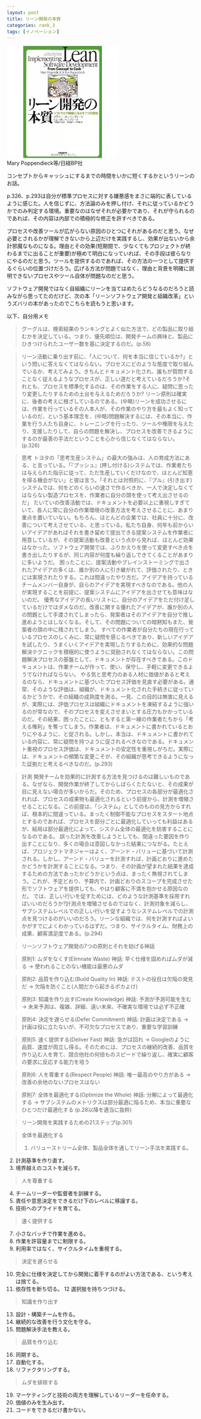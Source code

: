 ```yaml
---
layout: post
title: リーン開発の本質
categories: rank_3
tags: [イノベーション]
---
```



<div class="book"><div class="book_image"><a href="http://www.amazon.co.jp/dp/482228350X"><img src="/images/implementing_lean_software_development.jpg"></a></div><div class="book_info">Mary Poppendieck等/日経BP社</div><div class="clear"></div></div>

コンセプトからキャッシュにするまでの時間をいかに短くするかというリーンのお話。

p.326、p.293は自分が標準プロセスに対する嫌悪感をまさに端的に表しているように感じた。人を信じずに、方法論のみを押し付け、それに従っているかどうかでのみ判定する環境。重要なのはなぜそれが必要かであり、それが守られるのであれば、その内容は内部での積極的な修正を許すべきである。

プロセスや改善ツールが広がらない原因のひとつにそれがあるのだと思う。なぜ必要とされるかが理解できないから上辺だけを実践するし、効果が出ないから余計邪魔なものになる。理由とその効果(短期間で、少なくてもプロジェクトが終わるまでに出ることが重要)が極めて明白になっていれば、その手段は彼らなりにやるのだと思う。ツールを提供するのであれば、その方法の一つとして提供するぐらいの位置づけだろう。広げる方法が問題ではなく、理由と背景を明確に説明できないプロセスやツール自体が問題なのだと思う。

ソフトウェア開発ではなく自組織にリーンを当てはめたらどうなるのだろうと読みながら思ってたのだけど、次の本「リーンソフトウェア開発と組織改革」というズバリの本があったのでこちらを読もうと思います。

以下、自分用メモ<!--more-->

> グーグルは、検索結果のランキングとよく似た方法で、どの製品に取り組むかを決定している。つまり、優先順位は、開発チームの興味と、製品にひきつけられたユーザー数を基に決定するのだ。(p.56)

> リーン活動に乗り出す前に、「人について、何を本当に信じているか?」という問いに答えなくてはならない。プロセスにどのような態度で取り組んでいるか、考えてみよう。きちんとドキュメント化され、誰もが質問することなく従えるようなプロセスが、正しい道だと考えているだろうか?それとも、プロセスを標準化するのは、その作業をする人に、疑問に思ったり変更したりするための土台を与えるためだろうか? リーン原則は確実に、後者の考えに根ざしているのである。(中略)リーンを成功させるには、作業を行っているその人本人が、その作業のやり方を最もよく知っているのだ、という基本理念を、(中略)問題解決するには、その本当に、作業を行う人たち自身に、トレーニングを行ったり、ツールや権限を与えたり、支援したりして、自らの問題を解決し、プロセスを改善できるようにするのが最善の手法だということを心から信じなくてはならない。(p.326)

> 思考
トヨタの「思考生産システム」の最大の強みは、人の育成方法にある、と言っている。「『プッシュ』(押し付ける)システムでは、作業者たちは与えられた指示に従って、ただ生産していくだけなので、ほとんど知恵を得る機会がない」と彼は言う。「それとは対照的に、『プル』(引き出す)システムでは、何をどのくらいの速さで作るべきか、一人で決定しなくてはならない製造プロセスを、作業者に自分の頭を使って考え出させるのだ」
たいていの改善活動では、ドキュメントを必要以上に重視しすぎていて、各人に常に自分の作業環境の改善方法を考えさせることに、あまり重点を置いていない。もちろん、ほとんどの企業では、社員に十分に、改善について考えさせている、と思っている。私たち自身、何年も前からいいアイデアがあればそれを書き留めて提出できる提案システムを作業者に用意しているが、その提案活動も改善という点から見れば、ほとんど効果はなかった。ソフトウェア開発では、ふりかえりを使って変更すべき点を書き出したりするが、同じ内容が何度も繰り返しできてくることがあまりに多いようだ。
困ったことに、提案活動やブレインストーミングで出されたアイデアの多くは、誰か別の人に引き継がれて、評価されたり、ときには実現されたりする。これは間違ったやり方だ。アイデアを持っているチームメンバー自身が、自らのアイデアを実現すべきなのである。他の人が実現することを前提に、提案システムにアイデアを出させても意味はないのだ。
優秀なアイデアの長いリストに、自分のアイデアをただ付け足しているだけではダメなのだ。改善に関する優れたアイデアが、誰か別の人の問題として手渡されてしまったら、発案者はそのアイデアを自分で推し進めようとはしなくなる。そして、その問題についての暗黙知もまた、発案者の頭の中に残されてしまう。
すべての作業者が自分たちの現在行っているプロセスのしくみに、常に疑問を感じるべきであり、新しいアイデアを試したり、うまくいくアイデアを実現したりするために、効果的な問題解決テクニックを積極的に使うように奨励されなくてはならない。この問題解決プロセスの基盤として、ドキュメントが存在すべきである。このドキュメントは、作業チームが作って、使い、保守し、手軽に変更できるようでなければならない。
やる気と思考力のある人材に価値があると考えるのなら、ドキュメントに基づいたプロセス評価を見直す必要がある。通常、そのような評価は、組織が、ドキュメント化された手続きに従っているかどうかで、その組織の成熟度を測る。一見、この目的は無害に見えるが、実際には、評価プロセスは組織にドキュメントを凍結するように強いるのが常なので、そのプロセスを変えさせまいとする圧力もかかっているのだ。その結果、困ったことに、ともすると第一線の作業者たちから「考える権利」を奪ってしまう。作業者は、ドキュメントに書かれているとおりにやるように、と促される。しかし、本当は、ドキュメントに書かれている内容に、常に疑問を持つように促されるべきなのである。ドキュメント重視のプロセス評価は、ドキュメントの安定性を重視しがちだ。実際には、ドキュメントの頻繁な変更こそが、その組織が思考できるようになった証拠だと考えるべきなのだ。(p.293)

> 計測
開発チームを効果的に計測する方法を見つけるのは難しいものである。なぜなら、開発作業が終了してからしばらくたたないと、その成果が目に見えない場合が多いからだ。そのため、プロセスの各部分が最適化されれば、プロセスの成果物も最適化されるという前提から、計測を増殖させることになる。この前提は、「システム」としてのものの見方からすれば、根本的に間違っている。まったく制御不能なプロセスをスタート地点とするのであれば、プロセスを部分ごとに最適化していっても利益はあるが、結局は部分最適化によって、システム全体の最適化を妨害することになるのである。
誤った計測を改善しようとしても、間違った要因を作り出すことになり、多くの場合は意図しなかった結果につながる。たとえば、プロジェクトマネジャーはよく、アーンド・バリューに基づいて計測される。しかし、アーンド・バリューを計測すれば、計画どおりに進めたかどうかを計測することになる。つまり、その計画が望まれた結果を達成するための方法であったかどうかという点は、まったく無視されてしまう。これが、予定どおり、予算内で、計画どおりのスコープを完成させた形でソフトウェアを提供しても、やはり顧客に不満を抱かせる原因なのだ。
では、正しい行いを促すためには、どのような計測基準を採用すればいいのだろうか?計測点を増殖させるのではなく、計測対象を減らし、サブシステムレベルでの正しい行いを促すようなシステムレベルでの計測点を見つけるのがいいのだろう。リーンな組織では、何を計測すればよいかがすでによくわかっているはずだ。つまり、サイクルタイム、財務上の成果、顧客満足度である。(p.294)

> リーンソフトウェア開発の7つの原則とそれを妨げる神話

> 原則1: ムダをなくす(Elimnate Waste)
  神話: 早く仕様を固めればムダが減る → 使われることのない機能は最悪のムダ

> 原則2: 品質を作り込む(Build Quality In)
  神話: テストの役目は欠陥の発見だ → 欠陥を防ぐこと(人間だから起きるポカよけ)

> 原則3: 知識を作り出す(Create Knowledge)
  神話: 予測が予測可能を生む → 未来予測は、複雑、詳細、遠い未来、不確実な環境では必ず不正確

> 原則4: 決定を遅らせる(Defer Commitment)
  神話: 計画は決定である → 計画は役に立たないが、不可欠なプロセスであり、重要な学習訓練

> 原則5: 速く提供する(Deliver Fast)
  神話: 急がば回れ → Googleのように品質、速度が両立し得る。そのためには、プロセスの継続的改善、品質を作り込む人を育て、競合他社の何倍ものスピードで繰り返し、確実に顧客の要求に反応する能力を培う

> 原則6: 人を尊重する(Respect People)
  神話: 唯一最高のやり方がある → 改善の余地のないプロセスはない

> 原則7: 全体を最適化する(Optimize the Whole)
  神話: 分解によって最適化する → サブシステムのメトリクスは部分最適に陥るため、本当に重要なひとつだけ最適化する
(p.28以降を適当に抜粋)

> リーン開発を実践するための21ステップ(p.301)

> 全体を最適化する
> 1. バリューストリーム全体、製品全体を通してリーン手法を実践する。
2. 計測基準を作り直す。
3. 境界越えのコストを減らす。

> 人を尊重する
4. チームリーダーや監督者を訓練する。
5. 責任や意思決定をできるだけ下のレベルに移譲する。
6. 技術へのプライドを育てる。

> 速く提供する
7. 小さなバッチで作業を進める。
8. 作業を許容量までに制限する。
9. 利用率ではなく、サイクルタイムを重視する。

> 決定を遅らせる
10. 完全に仕様を決定してから開発に着手するのがよい方法である、という考えは捨てる。
11. 依存性を断ち切る。
12 選択肢を持ちつづける。

> 知識を作り出す
13. 設計・構築チームを作る。
14. 継続的な改善を行う文化を守る。
15. 問題解決手法を教える。

> 品質を作り込む
16. 同期する。
17. 自動化する。
18. リファクタリングする。

> ムダを排除する
19. マーケティングと技術の両方を理解しているリーダーを任命する。
20. 価値のみを生み出す。
21. コードをできるだけ書かない。

